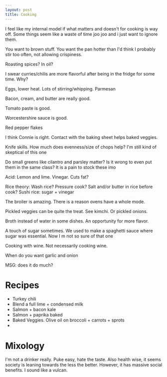 ```yaml
---
layout: post
title: Cooking
---
```


I feel like my internal model if what matters and doesn't for cooking is way off.
Some things seem like a waste of time joo joo and i just want to ignore them.

You want to brown stuff. You want the pan hotter than I'd think
I probably stir too often, not allowing crispiness.

Roasting spices? In oil?

I swear curries/chilis are more flavorful after being in the fridge for some time. Why?

Eggs, lower heat. Lots of stirring/whipping. Parmesan

Bacon, cream, and butter are really good.

Tomato paste is good.

Worcestershire sauce is good.

Red pepper flakes

I think Connie is right. Contact with the baking sheet helps baked veggies.

Knife skills. How much does evenness/size of chops help? I'm still kind of skeptical of this one

Do small greens like cilantro and parsley matter? Is it wrong to even put them in the same class? It is a pain to stock these imo

Acid: Lemon and lime. Vinegar. Cuts fat?

Rice theory: Wash rice? Pressure cook? Salt and/or butter in rice before cook? Sushi rice: sugar + vinegar

The broiler is amazing. There is a reason ovens have a whole mode.

Pickled veggies can be quite the treat. See kimchi. Or pickled onions.

Broth instead of water in some dishes. An opportunity for more flavor.

A touch of sugar sometimes. We used to make a spaghetti sauce where sugar was essential. Now I
m not so sure of that one

Cooking with wine. Not necessarily cooking wine.

When do you want garlic and onion

MSG: does it do much?

# Recipes

- Turkey chili
- Blend a full lime + condensed milk
- Salmon + bacon kale
- Salmon + paprika baked
- Baked Veggies. Olive oil on broccoli + carrots + sprots
-

# Mixology

I'm not a drinker really. Puke easy, hate the taste. Also health wise, it seems society is leaning towards the less the better. However, it has massive social benefits. I sound like a vulcan.
